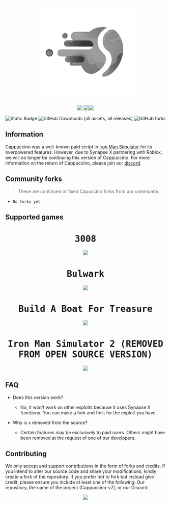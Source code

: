 <div align=center>
  <img style="height:300px" src="https://github.com/CappuccinoHost/Cappuccino-v7-source-code/blob/main/assets/logo.png?raw=true"></img>

  <a href="https://discord.gg/U2u29MEVZs"><img style="height:35px" src="https://logodownload.org/wp-content/uploads/2017/11/discord-logo-1-1.png"></a> <img style="height:15px" src="https://i.imgur.com/WK2E3E8.png"><a href="https://www.youtube.com/@pablopicasso4934"><img style="height:35px" src="https://www.pinclipart.com/picdir/big/530-5305994_icon-youtube-logo-png-clipart.png"></a> 
  
  ![Static Badge](https://img.shields.io/badge/status-discontinued-blue?color=rgb(200%2C%2080%2C%2080)) ![GitHub Downloads (all assets, all releases)](https://img.shields.io/github/downloads/CappuccinoHost/Cappuccino-v7-source-code/total) ![GitHub forks](https://img.shields.io/github/forks/CappuccinoHost/Cappuccino-v7-source-code?style=flat)
</div>

## Information

Cappuccino was a well-known paid script in [Iron Man Simulator](https://www.roblox.com/games/1735775055/Iron-Man-Simulator) for its overpowered features.
However, due to Synapse X partnering with Roblox, we will no longer be continuing this version of Cappuccino.
For more information on the return of Cappuccino, please join our [discord](https://discord.gg/U2u29MEVZs).

## Community forks
>  These are continued or fixed Capuccino forks from our community.

- ``No forks yet``

<!-- 
## File redirection
- [Cappuccino v7 linkvertise](source.lua)
- [Cappuccino v7 Lore game (unfinished)](unfinished/lore-game/source.lua)
- [Cappuccino v7 Sound space (unfinished)](unfinished/sound-space/source.lua)
-->

## Supported games

<div align=center>
<kbd>

  <h1>3008</h1>

  <a href="https://www.roblox.com/games/2768379856">
    <img style="width:80%" src="https://tr.rbxcdn.com/4fd95459f6c334673a4c0749ce79b1bb/768/432/Image/Png"></img>
  </a>

  <h1>Bulwark</h1>
  <a href="https://www.roblox.com/games/6168898345">
    <img style="width:80%" src="https://tr.rbxcdn.com/b4ca75c2c77d08205926351e4844036b/768/432/Image/Png"></img>
  </a>

  <h1>Build A Boat For Treasure</h1>
  <a href="https://www.roblox.com/games/537413528">
    <img style="width:80%" src="https://tr.rbxcdn.com/02c134bc3c375c493e1a130cdf61b9be/768/432/Image/Png"></img>
  </a>

  <h1>Iron Man Simulator 2 (REMOVED FROM OPEN SOURCE VERSION)</h1>
  <a href="https://www.roblox.com/games/6097258548">
    <img style="width:80%" src="https://tr.rbxcdn.com/fbc848b0febdf9a9350622cc39a151f6/768/432/Image/Png"></img>
  </a>

</kbd>
</div>

<!-- 
- [3008](https://www.roblox.com/games/2768379856) | [Showcase video](https://www.youtube.com/watch?v=K7GZ8P8pN68)
- [Bulwark](https://www.roblox.com/games/6168898345)
- [Build A Boat For Treasure](https://www.roblox.com/games/537413528)
- ~~[Iron man simulator 2](https://www.roblox.com/games/6097258548)~~ 
-->

## FAQ
- Does this version work?
  - No, it won't work on other exploits because it uses Synapse X functions. You can make a fork and fix it for the exploit you have.

- Why is x removed from the source?
  - Certain features may be exclusively to paid users. Others might have been removed at the request of one of our developers.

## Contributing

We only accept and support contributions in the form of forks and credits.
If you intend to alter our source code and share your modifications, kindly create a fork of the repository.
If you prefer not to fork but instead give credit, please ensure you include at least one of the following: Our repository, the name of the project (Cappuccino-v7), or our Discord.
<div align=center>
  <img style="width:100%" src="https://files.catbox.moe/6nuzlo.jpg"></img>
</div>
